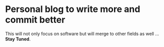 # Personal blog to write more and commit better
This will not only focus on software but will merge to other fields as well ... **Stay Tuned**.
